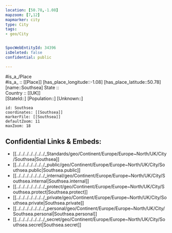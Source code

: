 ```yaml
---
location: [50.78,-1.08] 
mapzoom: [7,12] 
mapmarker: city 
type: City
tags:
- geo/City


SpocWebEntityId: 34396
isDeleted: false
confidential: public

---
```

#is_a_/Place  
#is_a_ :: [[Place]] 
[has_place_longitude::-1.08] 
[has_place_latitude::50.78] 
[name::Southsea] 
State ::  
Country :: [[UK]]  
[StateId::] 
[Population::] 
[Unknown::] 


```leaflet
id: Southsea
coordinates: [[Southsea]] 
markerFile: [[Southsea]] 
defaultZoom: 11 
maxZoom: 18
```


## Confidential Links & Embeds: 
- [[../../../../../../../_Standards/geo/Continent/Europe/Europe~North/UK/City/Southsea|Southsea]] 
- [[../../../../../../../_public/geo/Continent/Europe/Europe~North/UK/City/Southsea.public|Southsea.public]] 
- [[../../../../../../../_internal/geo/Continent/Europe/Europe~North/UK/City/Southsea.internal|Southsea.internal]] 
- [[../../../../../../../_protect/geo/Continent/Europe/Europe~North/UK/City/Southsea.protect|Southsea.protect]] 
- [[../../../../../../../_private/geo/Continent/Europe/Europe~North/UK/City/Southsea.private|Southsea.private]] 
- [[../../../../../../../_personal/geo/Continent/Europe/Europe~North/UK/City/Southsea.personal|Southsea.personal]] 
- [[../../../../../../../_secret/geo/Continent/Europe/Europe~North/UK/City/Southsea.secret|Southsea.secret]] 
